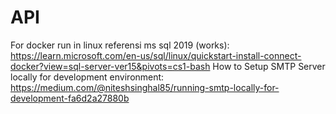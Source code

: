 # API
For docker run in linux referensi ms sql 2019 (works): https://learn.microsoft.com/en-us/sql/linux/quickstart-install-connect-docker?view=sql-server-ver15&pivots=cs1-bash
How to Setup SMTP Server locally for development environment: https://medium.com/@niteshsinghal85/running-smtp-locally-for-development-fa6d2a27880b
